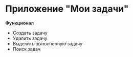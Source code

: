 # Приложение "Мои задачи"

**Функционал** 

* Создать задачу
* Удалить задачу
* Выделить выполненную задачу
* Поиск задач
